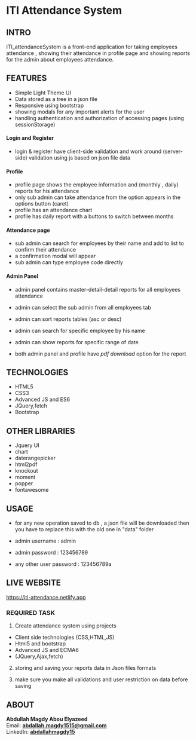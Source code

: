 # ITI Attendance System

## INTRO 
 ITI_attendanceSystem is a front-end application for taking employees attendance , showing their attendance in profile page and showing reports for the admin about employees attendance.

## FEATURES
  - Simple Light Theme UI
  - Data stored as a tree in a json file
  - Responsive using bootstrap
  - showing modals for any important alerts for the user
  - handling authentication and authorization of accessing pages (using sessionStorage)
  
  #### Login and Register
  - login & register have client-side validation and
   work around (server-side) validation using js based on json file data
  
  #### Profile
  - profile page shows the employee information and (monthly , daily) reports for his attendance 
  - only sub admin can take attendance from the option appears in the options button (caret)
  - profile has an attendance chart
  - profile has daily report with a buttons to switch between months

  #### Attendance page
  - sub admin can search for employees by their name and add to list to confirm their attendance
  - a confirmation modal will appear
  - sub admin can type employee code directly

  #### Admin Panel
  - admin panel contains master-detail-detail reports for all employees attendance
  - admin can select the sub admin from all employees tab
  - admin can sort reports tables (asc or desc)
  - admin can search for specific employee by his name
  - admin can show reports for specific range of date

  - both admin panel and profile have *pdf download* option for the report
  
## TECHNOLOGIES
  - HTML5
  - CSS3
  - Advanced JS and ES6
  - JQuery,fetch
  - Bootstrap

## OTHER LIBRARIES
  - Jquery UI
  - chart
  - daterangepicker
  - html2pdf
  - knockout
  - moment
  - popper
  - fontawesome

## USAGE
  - for any new operation saved to db , a json file will be downloaded then you have to
   replace this with the old one in "data" folder

  - admin username : admin
  - admin password : 123456789
  - any other user password : 123456789a

## LIVE WEBSITE
  https://iti-attendance.netlify.app

### REQUIRED TASK
1. Create attendance system using projects
  - Client side technologies (CSS,HTML,JS)
  - Html5 and bootstrap
  - Advanced JS and ECMA6
  - (JQuery,Ajax,fetch)

2. storing and saving your reports data in Json files formats

3. make sure you make all validations and user restriction on data
before saving


## ABOUT
  **Abdullah Magdy Abou Elyazeed**  
  Email: **abdallah.magdy1515@gmail.com**  
  LinkedIn: [**abdallahmagdy15**](https://www.linkedin.com/in/abdallahmagdy15/)  

